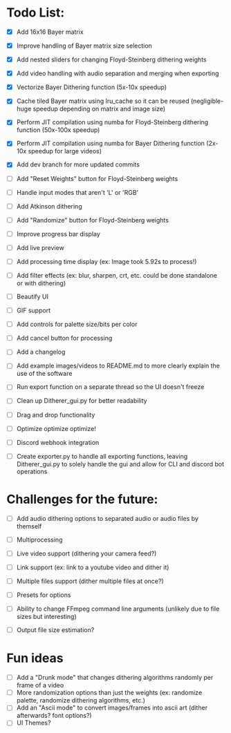 # Todo List:
- [x] Add 16x16 Bayer matrix
- [x] Improve handling of Bayer matrix size selection
- [x] Add nested sliders for changing Floyd-Steinberg dithering weights
- [x] Add video handling with audio separation and merging when exporting
- [x] Vectorize Bayer Dithering function (5x-10x speedup)
- [x] Cache tiled Bayer matrix using lru_cache so it can be reused (negligible-huge speedup depending on matrix and image size)
- [x] Perform JIT compilation using numba for Floyd-Steinberg dithering function (50x-100x speedup)
- [x] Perform JIT compilation using numba for Bayer Dithering function (2x-10x speedup for large videos)
- [x] Add dev branch for more updated commits
- [ ] Add "Reset Weights" button for Floyd-Steinberg weights
- [ ] Handle input modes that aren't 'L' or 'RGB'
- [ ] Add Atkinson dithering
- [ ] Add "Randomize" button for Floyd-Steinberg weights
- [ ] Improve progress bar display
- [ ] Add live preview
- [ ] Add processing time display (ex: Image took 5.92s to process!)
- [ ] Add filter effects (ex: blur, sharpen, crt, etc. could be done standalone or with dithering)
- [ ] Beautify UI
- [ ] GIF support
- [ ] Add controls for palette size/bits per color
- [ ] Add cancel button for processing
- [ ] Add a changelog
- [ ] Add example images/videos to README.md to more clearly explain the use of the software
- [ ] Run export function on a separate thread so the UI doesn't freeze
- [ ] Clean up Ditherer_gui.py for better readability
- [ ] Drag and drop functionality
- [ ] Optimize optimize optimize!
- [ ] Discord webhook integration
- [ ] Create exporter.py to handle all exporting functions, leaving Ditherer_gui.py to solely handle the gui and allow for CLI and discord bot operations



# Challenges for the future:
- [ ] Add audio dithering options to separated audio or audio files by themself
- [ ] Multiprocessing
- [ ] Live video support (dithering your camera feed?)
- [ ] Link support (ex: link to a youtube video and dither it)
- [ ] Multiple files support (dither multiple files at once?)
- [ ] Presets for options
- [ ] Ability to change FFmpeg command line arguments (unlikely due to file sizes but interesting)
- [ ] Output file size estimation?



# Fun ideas
- [ ] Add a "Drunk mode" that changes dithering algorithms randomly per frame of a video
- [ ] More randomization options than just the weights (ex: randomize palette, randomize dithering algorithms, etc.)
- [ ] Add an "Ascii mode" to convert images/frames into ascii art (dither afterwards? font options?)
- [ ] UI Themes?